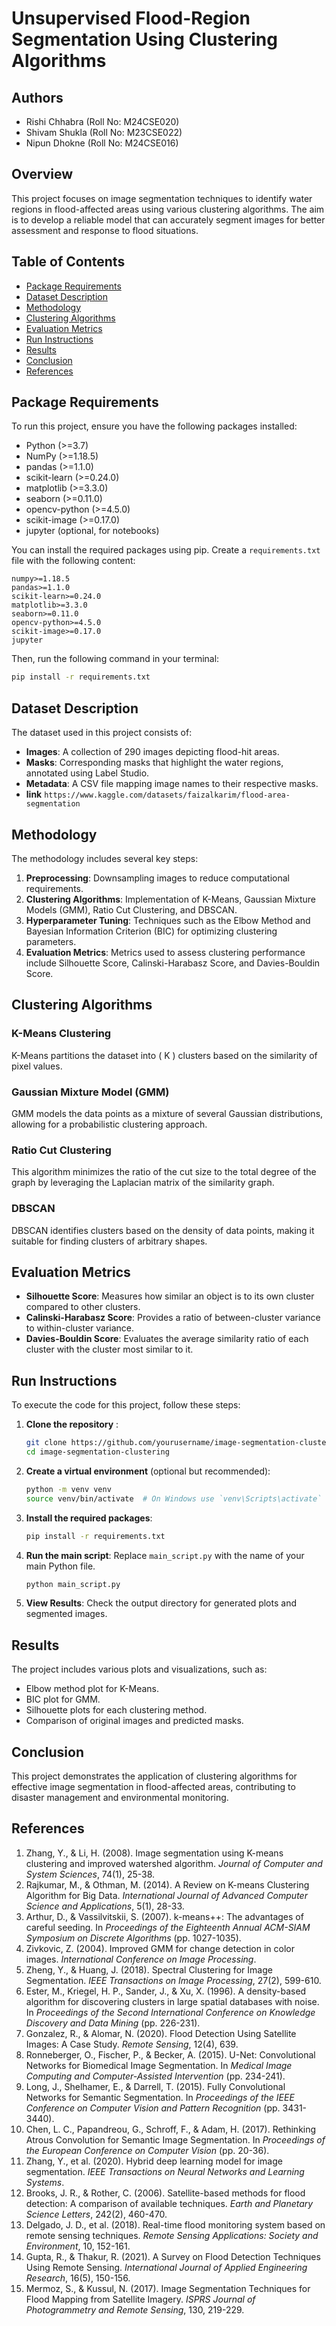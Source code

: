 
# Unsupervised Flood-Region Segmentation Using Clustering Algorithms

## Authors
- Rishi Chhabra (Roll No: M24CSE020)
- Shivam Shukla (Roll No: M23CSE022)
- Nipun Dhokne (Roll No: M24CSE016)

## Overview
This project focuses on image segmentation techniques to identify water regions in flood-affected areas using various clustering algorithms. The aim is to develop a reliable model that can accurately segment images for better assessment and response to flood situations.

## Table of Contents
- [Package Requirements](#package-requirements)
- [Dataset Description](#dataset-description)
- [Methodology](#methodology)
- [Clustering Algorithms](#clustering-algorithms)
- [Evaluation Metrics](#evaluation-metrics)
- [Run Instructions](#run-instructions)
- [Results](#results)
- [Conclusion](#conclusion)
- [References](#references)

## Package Requirements
To run this project, ensure you have the following packages installed:

- Python (>=3.7)
- NumPy (>=1.18.5)
- pandas (>=1.1.0)
- scikit-learn (>=0.24.0)
- matplotlib (>=3.3.0)
- seaborn (>=0.11.0)
- opencv-python (>=4.5.0)
- scikit-image (>=0.17.0)
- jupyter (optional, for notebooks)

You can install the required packages using pip. Create a `requirements.txt` file with the following content:

```
numpy>=1.18.5
pandas>=1.1.0
scikit-learn>=0.24.0
matplotlib>=3.3.0
seaborn>=0.11.0
opencv-python>=4.5.0
scikit-image>=0.17.0
jupyter
```

Then, run the following command in your terminal:

```bash
pip install -r requirements.txt
```

## Dataset Description
The dataset used in this project consists of:
- **Images**: A collection of 290 images depicting flood-hit areas.
- **Masks**: Corresponding masks that highlight the water regions, annotated using Label Studio.
- **Metadata**: A CSV file mapping image names to their respective masks.
- **link** `https://www.kaggle.com/datasets/faizalkarim/flood-area-segmentation`

## Methodology
The methodology includes several key steps:
1. **Preprocessing**: Downsampling images to reduce computational requirements.
2. **Clustering Algorithms**: Implementation of K-Means, Gaussian Mixture Models (GMM), Ratio Cut Clustering, and DBSCAN.
3. **Hyperparameter Tuning**: Techniques such as the Elbow Method and Bayesian Information Criterion (BIC) for optimizing clustering parameters.
4. **Evaluation Metrics**: Metrics used to assess clustering performance include Silhouette Score, Calinski-Harabasz Score, and Davies-Bouldin Score.

## Clustering Algorithms
### K-Means Clustering
K-Means partitions the dataset into \( K \) clusters based on the similarity of pixel values.

### Gaussian Mixture Model (GMM)
GMM models the data points as a mixture of several Gaussian distributions, allowing for a probabilistic clustering approach.

### Ratio Cut Clustering
This algorithm minimizes the ratio of the cut size to the total degree of the graph by leveraging the Laplacian matrix of the similarity graph.

### DBSCAN
DBSCAN identifies clusters based on the density of data points, making it suitable for finding clusters of arbitrary shapes.

## Evaluation Metrics
- **Silhouette Score**: Measures how similar an object is to its own cluster compared to other clusters.
- **Calinski-Harabasz Score**: Provides a ratio of between-cluster variance to within-cluster variance.
- **Davies-Bouldin Score**: Evaluates the average similarity ratio of each cluster with the cluster most similar to it.

## Run Instructions
To execute the code for this project, follow these steps:

1. **Clone the repository** :
   ```bash
   git clone https://github.com/yourusername/image-segmentation-clustering.git
   cd image-segmentation-clustering
   ```

2. **Create a virtual environment** (optional but recommended):
   ```bash
   python -m venv venv
   source venv/bin/activate  # On Windows use `venv\Scripts\activate`
   ```

3. **Install the required packages**:
   ```bash
   pip install -r requirements.txt
   ```

4. **Run the main script**:
   Replace `main_script.py` with the name of your main Python file.
   ```bash
   python main_script.py
   ```

5. **View Results**: Check the output directory for generated plots and segmented images.

## Results
The project includes various plots and visualizations, such as:
- Elbow method plot for K-Means.
- BIC plot for GMM.
- Silhouette plots for each clustering method.
- Comparison of original images and predicted masks.

## Conclusion
This project demonstrates the application of clustering algorithms for effective image segmentation in flood-affected areas, contributing to disaster management and environmental monitoring.

## References
1. Zhang, Y., & Li, H. (2008). Image segmentation using K-means clustering and improved watershed algorithm. *Journal of Computer and System Sciences*, 74(1), 25-38.
2. Rajkumar, M., & Othman, M. (2014). A Review on K-means Clustering Algorithm for Big Data. *International Journal of Advanced Computer Science and Applications*, 5(1), 28-33.
3. Arthur, D., & Vassilvitskii, S. (2007). k-means++: The advantages of careful seeding. In *Proceedings of the Eighteenth Annual ACM-SIAM Symposium on Discrete Algorithms* (pp. 1027-1035).
4. Zivkovic, Z. (2004). Improved GMM for change detection in color images. *International Conference on Image Processing*.
5. Zheng, Y., & Huang, J. (2018). Spectral Clustering for Image Segmentation. *IEEE Transactions on Image Processing*, 27(2), 599-610.
6. Ester, M., Kriegel, H. P., Sander, J., & Xu, X. (1996). A density-based algorithm for discovering clusters in large spatial databases with noise. In *Proceedings of the Second International Conference on Knowledge Discovery and Data Mining* (pp. 226-231).
7. Gonzalez, R., & Alomar, N. (2020). Flood Detection Using Satellite Images: A Case Study. *Remote Sensing*, 12(4), 639.
8. Ronneberger, O., Fischer, P., & Becker, A. (2015). U-Net: Convolutional Networks for Biomedical Image Segmentation. In *Medical Image Computing and Computer-Assisted Intervention* (pp. 234-241).
9. Long, J., Shelhamer, E., & Darrell, T. (2015). Fully Convolutional Networks for Semantic Segmentation. In *Proceedings of the IEEE Conference on Computer Vision and Pattern Recognition* (pp. 3431-3440).
10. Chen, L. C., Papandreou, G., Schroff, F., & Adam, H. (2017). Rethinking Atrous Convolution for Semantic Image Segmentation. In *Proceedings of the European Conference on Computer Vision* (pp. 20-36).
11. Zhang, Y., et al. (2020). Hybrid deep learning model for image segmentation. *IEEE Transactions on Neural Networks and Learning Systems*.
12. Brooks, J. R., & Rother, C. (2006). Satellite-based methods for flood detection: A comparison of available techniques. *Earth and Planetary Science Letters*, 242(2), 460-470.
13. Delgado, J. D., et al. (2018). Real-time flood monitoring system based on remote sensing techniques. *Remote Sensing Applications: Society and Environment*, 10, 152-161.
14. Gupta, R., & Thakur, R. (2021). A Survey on Flood Detection Techniques Using Remote Sensing. *International Journal of Applied Engineering Research*, 16(5), 150-156.
15. Mermoz, S., & Kussul, N. (2017). Image Segmentation Techniques for Flood Mapping from Satellite Imagery. *ISPRS Journal of Photogrammetry and Remote Sensing*, 130, 219-229.
